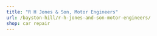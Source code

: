 ```yaml
---
title: "R H Jones & Son, Motor Engineers"
url: /bayston-hill/r-h-jones-and-son-motor-engineers/
shop: car repair
---
```

